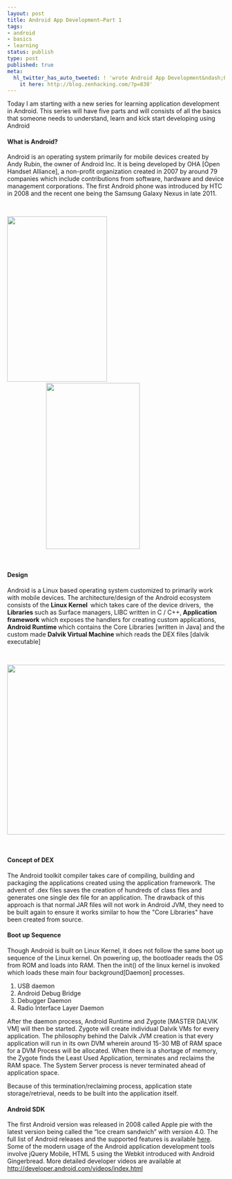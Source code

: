 ```yaml
---
layout: post
title: Android App Development–Part 1
tags:
- android
- basics
- learning
status: publish
type: post
published: true
meta:
  hl_twitter_has_auto_tweeted: ! 'wrote Android App Development&ndash;Part 1, read
    it here: http://blog.zenhacking.com/?p=838'
---
```

<p>Today I am starting with a new series for learning application development in Android. This series will have five parts and will consists of all the basics that someone needs to understand, learn and kick start developing using Android</p>  <h4>What is Android?</h4>  <p>Android is an operating system primarily for mobile devices created by Andy Rubin, the owner of Android Inc. It is being developed by OHA [Open Handset Alliance], a non-profit organization created in 2007 by around 79 companies which include contributions from software, hardware and device management corporations. The first Android phone was introduced by HTC in 2008 and the recent one being the Samsung Galaxy Nexus in late 2011.</p>  <p>&#160;</p>  <p><a href="http://upload.wikimedia.org/wikipedia/commons/a/a1/Android_home.png" target="_blank"><img src="http://upload.wikimedia.org/wikipedia/commons/a/a1/Android_home.png" width="231" height="383" /></a>&#160;<a href="http://upload.wikimedia.org/wikipedia/commons/e/e7/Android_4.0.png" target="_blank"><img style="margin: 0px 0px 0px 90px" src="http://upload.wikimedia.org/wikipedia/commons/e/e7/Android_4.0.png" width="217" height="385" /></a></p>  <p>&#160;</p>  <h4>Design</h4>  <p>Android is a Linux based operating system customized to primarily work with mobile devices. The architecture/design of the Android ecosystem consists of the <strong>Linux Kernel&#160; </strong>which takes care of the device drivers,&#160; the <strong>Libraries </strong>such as Surface managers, LIBC written in C / C++,<strong> Application framework</strong> which exposes the handlers for creating custom applications, <strong>Android Runtime </strong>which contains the Core Libraries [written in Java] and the custom made <strong>Dalvik Virtual Machine </strong>which reads the DEX files [dalvik executable]</p>  <p>&#160;</p>  <p><a href="http://en.wikipedia.org/wiki/File:System-architecture.jpg" target="_blank"><img src="http://upload.wikimedia.org/wikipedia/commons/6/63/System-architecture.jpg" width="548" height="394" /></a></p>  <p>&#160;</p>  <h4>Concept of DEX</h4>  <p>The Android toolkit compiler takes care of compiling, building and packaging the applications created using the application framework. The advent of .dex files saves the creation of hundreds of class files and generates one single dex file for an application. The drawback of this approach is that normal JAR files will not work in Android JVM, they need to be built again to ensure it works similar to how the &quot;Core Libraries&quot; have been created from source.</p>  <h4>Boot up Sequence</h4>  <p>Though Android is built on Linux Kernel, it does not follow the same boot up sequence of the Linux kernel. On powering up, the bootloader reads the OS from ROM and loads into RAM. Then the init() of the linux kernel is invoked which loads these main four background[Daemon] processes.</p>  <ol>   <li>USB daemon </li>    <li>Android Debug Bridge </li>    <li>Debugger Daemon </li>    <li>Radio Interface Layer Daemon </li> </ol>  <p>After the daemon process, Android Runtime and Zygote [MASTER DALVIK VM] will then be started. Zygote will create individual Dalvik VMs for every application. The philosophy behind the Dalvik JVM creation is that every application will run in its own DVM wherein around 15-30 MB of RAM space for a DVM Process will be allocated. When there is a shortage of memory, the Zygote finds the Least Used Application, terminates and reclaims the RAM space. The System Server process is never terminated ahead of application space. </p>  <p>Because of this termination/reclaiming process, application state storage/retrieval, needs to be built into the application itself.</p>  <h4>Android SDK</h4>  <p>The first Android version was released in 2008 called Apple pie with the latest version being called the “Ice cream sandwich” with version 4.0. The full list of Android releases and the supported features is available <a href="http://socialcompare.com/en/comparison/android-versions-comparison" target="_blank">here</a>. Some of the modern usage of the Android application development tools involve jQuery Mobile, HTML 5 using the Webkit introduced with Android Gingerbread. More detailed developer videos are available at <a title="http://developer.android.com/videos/index.html" href="http://developer.android.com/videos/index.html">http://developer.android.com/videos/index.html</a></p>
